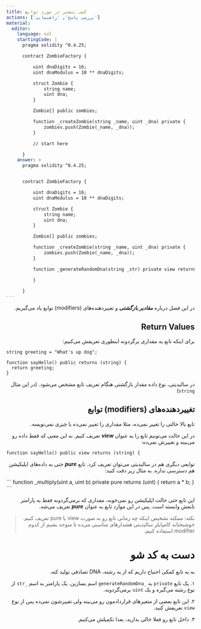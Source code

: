 ```yaml
---
title: کمی بیشتر در مورد توابع
actions: ['بررسی پاسخ', 'راهنمایی']
material:
  editor:
    language: sol
    startingCode: |
      pragma solidity ^0.4.25;

      contract ZombieFactory {

          uint dnaDigits = 16;
          uint dnaModulus = 10 ** dnaDigits;

          struct Zombie {
              string name;
              uint dna;
          }

          Zombie[] public zombies;

          function _createZombie(string _name, uint _dna) private {
              zombies.push(Zombie(_name, _dna));
          }

          // start here

      }
    answer: >
      pragma solidity ^0.4.25;


      contract ZombieFactory {

          uint dnaDigits = 16;
          uint dnaModulus = 10 ** dnaDigits;

          struct Zombie {
              string name;
              uint dna;
          }

          Zombie[] public zombies;

          function _createZombie(string _name, uint _dna) private {
              zombies.push(Zombie(_name, _dna));
          } 

          function _generateRandomDna(string _str) private view returns (uint) {

          }

      }
---
```


<div dir="rtl">
  
در این فصل  درباره **_مقادیر بازگشتی_** و تغییردهنده‌های (modifiers) توابع یاد می‌گیریم.

## Return Values

برای اینکه تابع یه مقداری برگردونه اینطوری تعریفش می‌کنیم: 

</div>

```
string greeting = "What's up dog";

function sayHello() public returns (string) {
  return greeting;
}
```
<div dir="rtl">

در سالیدیتی، نوع داده مقدار بازگشتی هنگام تعریف تابع مشخص می‌شود. (در این مثال `string`)

## تغییردهنده‌های (modifiers) توابع 

تابع بالا حالتی را تغییر نمی‌ده، مثلا مقداری را تغییر نمی‌ده یا چیزی نمی‌نویسه.

در این حالت می‌تونیم تابع را یه عنوان **_view_** تعریف کنیم. به این معنی که فقط داده رو می‌بینه و تغییرش نمی‌ده:

</div>

```
function sayHello() public view returns (string) {
```
<div dir="rtl">

توابعی دیگری هم در سالیدیتی می‌توان تعریف کرد. تابع **_pure_** حتی به داده‌های اپلیکیشن هم دسترسی نداره. به مثال زیر دقت کنید:

</div>
```
function _multiply(uint a, uint b) private pure returns (uint) {
  return a * b;
}
```
<div dir="rtl">

این تابع حتی حالت اپلیکیشن رو نمی‌خونه، مقداری که برمی‌گردونه فقط به پارامتر تابعش وابسته است. پس در این موارد تابع به عنوان **_pure_** تعریف می‌شه.

> نکته: ممکنه تشخیص اینکه چه زمانی تابع رو به صورت view یا pure تعریف کنیم. خوشبختانه کامپایلر سالیدیتی هشدارهای مناسبی می‌ده تا متوجه بشیم از کدوم modifier استفاده کنیم.

# دست به کد شو

به یه تابع کمکی احتیاج داریم که از یه رشته، DNA تصادفی تولید کنه.

۱. یک تابع `private` به `_generateRandomDna` اسم بسازین. یک پارامتر به اسم `_str` از نوع رشته می‌گیره و یک `uint` برمی‌گردونه.

۲. این تابع بعضی از متغیرهای قراردادمون رو می‌بینه ولی تغییرشون نمی‌ده پس از نوع `view` تعریفش کنید. 

۳. داخل تابع رو فعلا خالی بذارید، بعدا تکمیلش می‌کنیم.


</div>
